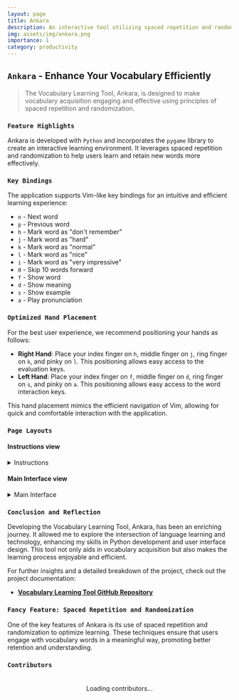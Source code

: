 ```yaml
---
layout: page
title: Ankara
description: An interactive tool utilizing spaced repetition and randomization for effective vocabulary learning.
img: assets/img/ankara.png
importance: 1
category: productivity 
---
```


## `Ankara` - Enhance Your Vocabulary Efficiently

> The Vocabulary Learning Tool, Ankara, is designed to make vocabulary acquisition engaging and effective using principles of spaced repetition and randomization.

### `Feature Highlights`

Ankara is developed with `Python` and incorporates the `pygame` library to create an interactive learning environment. It leverages spaced repetition and randomization to help users learn and retain new words more effectively.

### `Key Bindings`

The application supports Vim-like key bindings for an intuitive and efficient learning experience:

- `n` - Next word
- `p` - Previous word
- `h` - Mark word as "don't remember"
- `j` - Mark word as "hard"
- `k` - Mark word as "normal"
- `l` - Mark word as "nice"
- `i` - Mark word as "very impressive"
- `0` - Skip 10 words forward
- `f` - Show word
- `d` - Show meaning
- `s` - Show example
- `a` - Play pronunciation

### `Optimized Hand Placement`

For the best user experience, we recommend positioning your hands as follows:

- **Right Hand**: Place your index finger on `h`, middle finger on `j`, ring finger on `k`, and pinky on `l`. This positioning allows easy access to the evaluation keys.
- **Left Hand**: Place your index finger on `f`, middle finger on `d`, ring finger on `s`, and pinky on `a`. This positioning allows easy access to the word interaction keys.

This hand placement mimics the efficient navigation of Vim, allowing for quick and comfortable interaction with the application.

### `Page Layouts`

#### Instructions view 

<details>
    <summary>Instructions</summary>
    <div class="row justify-content-center">
        <div class="col-md-8">
            {% include figure.liquid path="assets/img/instructions.jpg" title="Instructions" class="img-fluid rounded z-depth-1" %}
        </div>
    </div>
</details>

#### Main Interface view 

<details>
    <summary>Main Interface</summary>
    <div class="row justify-content-center">
        <div class="col-sm-10">
            {% include figure.liquid path="assets/img/main_interface.jpg" title="Main Interface" class="img-fluid rounded z-depth-1" %}
        </div>
    </div>
</details>

### `Conclusion and Reflection`

Developing the Vocabulary Learning Tool, Ankara, has been an enriching journey. It allowed me to explore the intersection of language learning and technology, enhancing my skills in Python development and user interface design. This tool not only aids in vocabulary acquisition but also makes the learning process enjoyable and efficient.

For further insights and a detailed breakdown of the project, check out the project documentation:

- **[Vocabulary Learning Tool GitHub Repository](https://github.com/Andebugulin/ankara)**

### `Fancy Feature: Spaced Repetition and Randomization`

One of the key features of Ankara is its use of spaced repetition and randomization to optimize learning. These techniques ensure that users engage with vocabulary words in a meaningful way, promoting better retention and understanding.

### `Contributors`

<div id="contributors-list" style="display: flex; flex-wrap: wrap; justify-content: space-around; padding: 20px;">Loading contributors...</div>

<script>
  async function fetchContributors() {
    const url = 'https://api.github.com/repos/Andebugulin/ankara/contributors';
    const response = await fetch(url);
    const contributors = await response.json();

    const contributorsHtml = contributors.map(contributor =>
      `<div class="contributor" style="margin: 10px; text-align: center;">
        <img src="${contributor.avatar_url}" alt="${contributor.login}" style="width: 100px; height: 100px; border-radius: 50%; display: block; margin: auto;">
        <p><a href="${contributor.html_url}" target="_blank">${contributor.login}</a></p>
      </div>`
    ).join('');

    document.getElementById('contributors-list').innerHTML = contributorsHtml;
  }

  fetchContributors();
</script>


